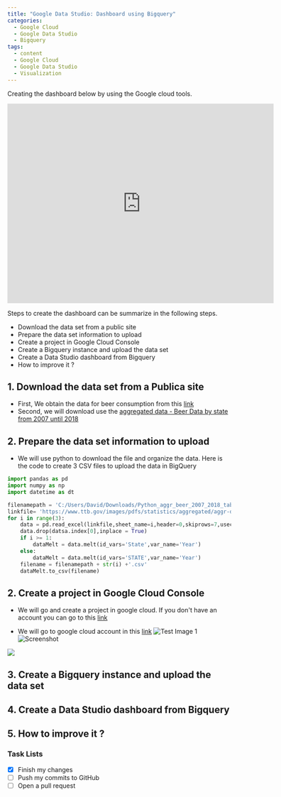 ```yaml
---
title: "Google Data Studio: Dashboard using Bigquery"
categories:
  - Google Cloud
  - Google Data Studio
  - Bigquery
tags:
  - content
  - Google Cloud
  - Google Data Studio
  - Visualization
---
```


Creating the dashboard below by using the Google cloud tools.

<iframe width="600" height="450" src="https://datastudio.google.com/embed/reporting/4ad871f3-660e-490c-8f37-d49ac6a71a73/page/dyTDB" frameborder="0" style="border:0" allowfullscreen></iframe>

Steps to create the dashboard can be summarize in the following steps.

* Download the data set from a public site
* Prepare the data set information to upload
* Create a project in Google Cloud Console
* Create a Bigquery instance and upload the data set
* Create a Data Studio dashboard from Bigquery
* How to improve it ? 

## 1. Download the data set from a Publica site 

* First, We obtain the data for beer consumption from this [link](https://www.ttb.gov/resources/data-statistics/beer "Tax and Trade Bureau page")
* Second, we will download use the [aggregated data - Beer Data by state from 2007 until 2018](https://www.ttb.gov/images/pdfs/statistics/aggregated/aggr-data-beer_2007-2018.xlsx "Aggregated excel file")


## 2. Prepare the data set information to upload

* We will use python to download the file and organize the data. 
Here is the code to create 3 CSV files to upload the data in BigQuery

```python
import pandas as pd
import numpy as np
import datetime as dt

filenamepath = 'C:/Users/David/Downloads/Python_aggr_beer_2007_2018_table_'
linkfile= 'https://www.ttb.gov/images/pdfs/statistics/aggregated/aggr-data-beer_2007-2018.xlsx'
for i in range(3):
    data = pd.read_excel(linkfile,sheet_name=i,header=0,skiprows=7,usecols = list(range(13)),nrows=5)
    data.drop(datsa.index[0],inplace = True)
    if i >= 1:
        dataMelt = data.melt(id_vars='State',var_name='Year')
    else:
        dataMelt = data.melt(id_vars='STATE',var_name='Year')
    filename = filenamepath + str(i) +'.csv'
    dataMelt.to_csv(filename)
```

## 2. Create a project in Google Cloud Console

* We will go and create a project in google cloud. If you don't have an account you can go to this [link](https://www.youtube.com/watch?v=P2ADJdk5mYo "The Google Cloud Platform Free Trial and Free Tier - Don't confuse them")   

* We will go to google cloud account in this [link](   )
![Test Image 1]()
![Screenshot](https://drive.google.com/file/d/1zZbIAy5MSTdF8QHKwsEsWMO0bD7DojnF/view)
<img src="https://drive.google.com/file/d/0B6wwyazyzml-OGQ3VUo0Z2thdmc/view">


## 3. Create a Bigquery instance and upload the data set
## 4. Create a Data Studio dashboard from Bigquery
## 5. How to improve it ?

### Task Lists

- [x] Finish my changes
- [ ] Push my commits to GitHub
- [ ] Open a pull request
